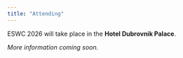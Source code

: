 ```yaml
---
title: "Attending"
---
```


ESWC 2026 will take place in the **Hotel Dubrovnik Palace**. 

*More information coming soon.*